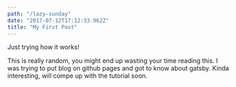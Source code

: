 ```yaml
---
path: "/lazy-sunday"
date: "2017-07-12T17:12:33.962Z"
title: "My First Post"
---
```


Just trying how it works!

This is really random, you might end up wasting your time reading this. I was trying to put blog on github pages and got to know about gatsby. Kinda interesting, will compe up with the tutorial soon.